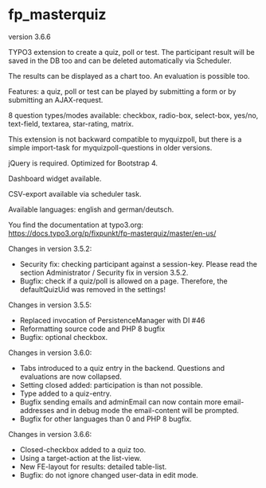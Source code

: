 # fp_masterquiz

version 3.6.6

TYPO3 extension to create a quiz, poll or test. The participant result will be saved in the DB too and can be deleted automatically via Scheduler.

The results can be displayed as a chart too. An evaluation is possible too.

Features: a quiz, poll or test can be played by submitting a form or by submitting an AJAX-request.

8 question types/modes available: checkbox, radio-box, select-box, yes/no, text-field, textarea, star-rating, matrix.

This extension is not backward compatible to myquizpoll, but there is a simple import-task for myquizpoll-questions in older versions.

jQuery is required. Optimized for Bootstrap 4.

Dashboard widget available.

CSV-export available via scheduler task.

Available languages: english and german/deutsch.

You find the documentation at typo3.org: https://docs.typo3.org/p/fixpunkt/fp-masterquiz/master/en-us/


Changes in version 3.5.2:
- Security fix: checking participant against a session-key. Please read the section Administrator / Security fix in version 3.5.2.
- Bugfix: check if a quiz/poll is allowed on a page. Therefore, the defaultQuizUid was removed in the settings!

Changes in version 3.5.5:
- Replaced invocation of PersistenceManager with DI #46
- Reformatting source code and PHP 8 bugfix
- Bugfix: optional checkbox.

Changes in version 3.6.0:
- Tabs introduced to a quiz entry in the backend. Questions and evaluations are now collapsed.
- Setting closed added: participation is than not possible.
- Type added to a quiz-entry.
- Bugfix sending emails and adminEmail can now contain more email-addresses and in debug mode the email-content will be prompted.
- Bugfix for other languages than 0 and PHP 8 bugfix.

Changes in version 3.6.6:
- Closed-checkbox added to a quiz too.
- Using a target-action at the list-view.
- New FE-layout for results: detailed table-list.
- Bugfix: do not ignore changed user-data in edit mode.
